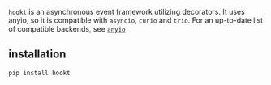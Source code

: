 `hookt` is an asynchronous event framework utilizing decorators.
It uses anyio, so it is compatible with `asyncio`, `curio` and `trio`.
For an up-to-date list of compatible backends,
see [`anyio`](https://github.com/agronholm/anyio)

## installation
`pip install hookt`
